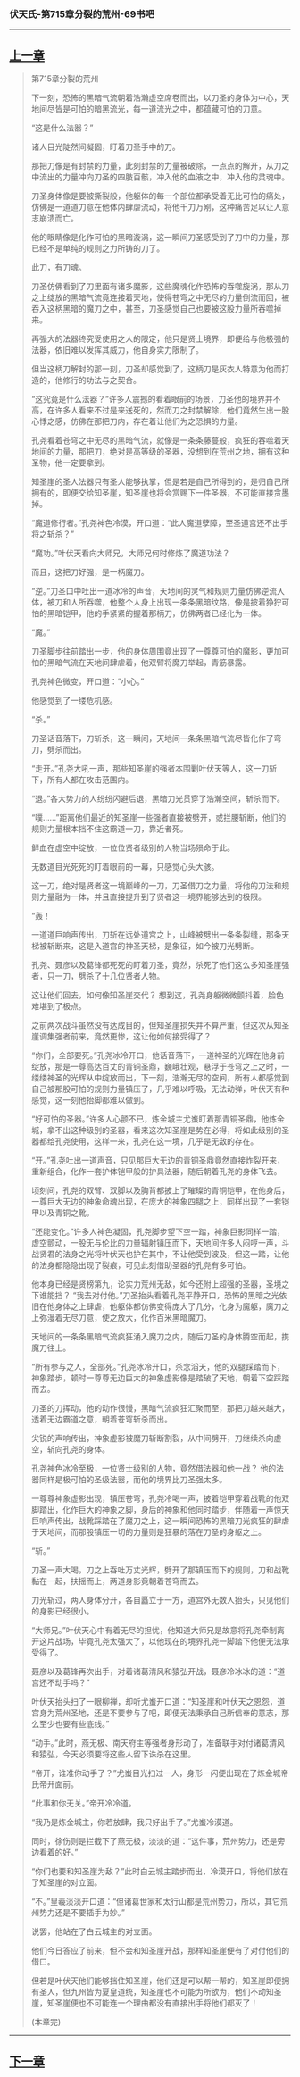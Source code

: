 ### 伏天氏-第715章分裂的荒州-69书吧

--------
[上一章](./c24fd1b705674734c4369f2fe35ca13b.md)
--------


>
>
>
>第715章分裂的荒州
>
>下一刻，恐怖的黑暗气流朝着浩瀚虚空席卷而出，以刀圣的身体为中心，天地间尽皆是可怕的暗黑流光，每一道流光之中，都蕴藏可怕的刀意。
>
>“这是什么法器？”
>
>诸人目光陡然间凝固，盯着刀圣手中的刀。
>
>那把刀像是有封禁的力量，此刻封禁的力量被破除，一点点的解开，从刀之中流出的力量冲向刀圣的四肢百骸，冲入他的血液之中，冲入他的灵魂中。
>
>刀圣身体像是要被撕裂般，他躯体的每一个部位都承受着无比可怕的痛处，仿佛是一道道刀意在他体内肆虐流动，将他千刀万剐，这种痛苦足以让人意志崩溃而亡。
>
>他的眼睛像是化作可怕的黑暗漩涡，这一瞬间刀圣感受到了刀中的力量，那已经不是单纯的规则之力所铸的刀了。
>
>此刀，有刀魂。
>
>刀圣仿佛看到了刀里面有诸多魔影，这些魔魂化作恐怖的吞噬旋涡，那从刀之上绽放的黑暗气流竟连接着天地，使得苍穹之中无尽的力量倒流而回，被吞入这柄黑暗的魔刀之中，甚至，刀圣感觉自己也要被这股力量所吞噬掉来。
>
>再强大的法器终究受使用之人的限定，他只是贤士境界，即便给与他极强的法器，依旧难以发挥其威力，他自身实力限制了。
>
>但当这柄刀解封的那一刻，刀圣却感觉到了，这柄刀是灰衣人特意为他而打造的，他修行的功法与之契合。
>
>“这究竟是什么法器？”许多人震撼的看着眼前的场景，刀圣他的境界并不高，在许多人看来不过是来送死的，然而刀之封禁解除，他们竟然生出一股心悸之感，仿佛在那把刀内，存在着让他们为之恐惧的力量。
>
>孔尧看着苍穹之中无尽的黑暗气流，就像是一条条藤蔓般，疯狂的吞噬着天地间的力量，那把刀，绝对是高等级的圣器，没想到在荒州之地，拥有这种圣物，他一定要拿到。
>
>知圣崖的圣人法器只有圣人能够执掌，但是若是自己所得到的，是归自己所拥有的，即便交给知圣崖，知圣崖也将会赏赐下一件圣器，不可能直接贪墨掉。
>
>“魔道修行者。”孔尧神色冷漠，开口道：“此人魔道孽障，至圣道宫还不出手将之斩杀？”
>
>“魔功。”叶伏天看向大师兄，大师兄何时修炼了魔道功法？
>
>而且，这把刀好强，是一柄魔刀。
>
>“逆。”刀圣口中吐出一道冰冷的声音，天地间的灵气和规则力量仿佛逆流入体，被刀和人所吞噬，他整个人身上出现一条条黑暗纹路，像是披着狰狞可怕的黑暗铠甲，他的手紧紧的握着那柄刀，仿佛两者已经化为一体。
>
>“魔。”
>
>刀圣脚步往前踏出一步，他的身体周围竟出现了一尊尊可怕的魔影，更加可怕的黑暗气流在天地间肆虐着，他双臂将魔刀举起，青筋暴露。
>
>孔尧神色微变，开口道：“小心。”
>
>他感觉到了一缕危机感。
>
>“杀。”
>
>刀圣话音落下，刀斩杀，这一瞬间，天地间一条条黑暗气流尽皆化作了弯刀，劈杀而出。
>
>“走开。”孔尧大吼一声，那些知圣崖的强者本围剿叶伏天等人，这一刀斩下，所有人都在攻击范围内。
>
>“退。”各大势力的人纷纷闪避后退，黑暗刀光贯穿了浩瀚空间，斩杀而下。
>
>“噗……”距离他们最近的知圣崖一些强者直接被劈开，或拦腰斩断，他们的规则力量根本挡不住这霸道一刀，靠近者死。
>
>鲜血在虚空中绽放，一位位贤者级别的人物当场殒命于此。
>
>无数道目光死死的盯着眼前的一幕，只感觉心头大骇。
>
>这一刀，绝对是贤者这一境巅峰的一刀，刀圣借刀之力量，将他的刀法和规则力量融为一体，并且直接提升到了贤者这一境界能够达到的极限。
>
>“轰！
>
>一道道巨响声传出，刀斩在远处道宫之上，山峰被劈出一条条裂缝，那条天梯被斩断来，这是入道宫的神圣天梯，是象征，如今被刀光劈断。
>
>孔尧、聂彦以及葛锋都死死的盯着刀圣，竟然，杀死了他们这么多知圣崖强者，只一刀，劈杀了十几位贤者人物。
>
>这让他们回去，如何像知圣崖交代？
>想到这，孔尧身躯微微颤抖着，脸色难堪到了极点。
>
>之前两次战斗虽然没有达成目的，但知圣崖损失并不算严重，但这次从知圣崖调集强者前来，竟然更惨，这让他如何接受得了？
>
>“你们，全部要死。”孔尧冰冷开口，他话音落下，一道神圣的光辉在他身前绽放，那是一尊高达百丈的青铜圣鼎，巍峨壮观，悬浮于苍穹之上之时，一缕缕神圣的光辉从中绽放而出，下一刻，浩瀚无尽的空间，所有人都感觉到自己被那股可怕的规则力量镇压了，几乎难以呼吸，无法动弹，叶伏天有种感觉，这一刻他抬脚都难以做到。
>
>“好可怕的圣器。”许多人心颤不已，炼金城主尤蚩盯着那青铜圣鼎，他炼金城，拿不出这种级别的圣器，看来这次知圣崖是势在必得，将如此级别的圣器都给孔尧使用，这样一来，孔尧在这一境，几乎是无敌的存在。
>
>“开。”孔尧吐出一道声音，只见那巨大无边的青铜圣鼎竟然直接炸裂开来，重新组合，化作一套护体铠甲般的护具法器，随后朝着孔尧的身体飞去。
>
>顷刻间，孔尧的双臂、双脚以及胸背都披上了璀璨的青铜铠甲，在他身后，一尊巨大无边的神象命魂出现，在庞大的神象四腿之上，同样出现了一套铠甲以及青铜之靴。
>
>“还能变化。”许多人神色凝固，孔尧脚步望下空一踏，神象巨影同样一踏，虚空颤动，一股无与伦比的力量辐射镇压而下，天地间许多人闷哼一声，斗战贤君的法身之光将叶伏天也护在其中，不让他受到波及，但这一踏，让他的法身都隐隐出现了裂痕，可见此刻借助圣器的孔尧有多可怕。
>
>他本身已经是贤榜第九，论实力荒州无敌，如今还附上超强的圣器，圣境之下谁能挡？
>“我去对付他。”刀圣抬头看着孔尧平静开口，恐怖的黑暗之光依旧在他身体之上肆虐，他躯体都仿佛变得庞大了几分，化身为魔躯，魔刀之上弥漫着无尽刀意，使之放大，化作百米黑暗魔刀。
>
>天地间的一条条黑暗气流疯狂涌入魔刀之内，随后刀圣的身体腾空而起，携魔刀往上。
>
>“所有参与之人，全部死。”孔尧冰冷开口，杀念滔天，他的双腿踩踏而下，神象踏步，顿时一尊尊无边巨大的神象虚影像是踏破了天地，朝着下空踩踏而去。
>
>刀圣的刀挥动，他的动作很慢，黑暗气流疯狂汇聚而至，那把刀越来越大，透着无边霸道之意，朝着苍穹斩杀而出。
>
>尖锐的声响传出，神象虚影被魔刀斩断割裂，从中间劈开，刀继续杀向虚空，斩向孔尧的身体。
>
>孔尧神色冰冷至极，一位贤士级别的人物，竟然借法器和他一战？
>他的法器同样是极可怕的圣级法器，而他的境界比刀圣强太多。
>
>一尊尊神象虚影出现，镇压苍穹，孔尧冷喝一声，披着铠甲穿着战靴的他双脚踏出，化作巨大的神象之脚，身后的神象和他同时踏步，伴随着一声惊天巨响声传出，战靴踩踏在了魔刀之上，这一瞬间恐怖的黑暗刀光疯狂的肆虐于天地间，而那股镇压一切的力量则是狂暴的落在刀圣的身躯之上。
>
>“斩。”
>
>刀圣一声大喝，刀之上吞吐万丈光辉，劈开了那镇压而下的规则，刀和战靴黏在一起，扶摇而上，两道身影竟朝着苍穹而去。
>
>刀光斩过，两人身体分开，各自矗立于一方，道宫外无数人抬头，只见他们的身影已经很小。
>
>“大师兄。”叶伏天心中有着无尽的担忧，他知道大师兄是故意将孔尧牵制离开这片战场，毕竟孔尧太强大了，以他现在的境界孔尧一脚踏下他便无法承受得了。
>
>聂彦以及葛锋再次出手，对着诸葛清风和猿弘开战，聂彦冷冰冰的道：“道宫还不动手吗？”
>
>叶伏天抬头扫了一眼柳禅，却听尤蚩开口道：“知圣崖和叶伏天之恩怨，道宫身为荒州圣地，还是不要参与了吧，即便无法秉承自己所信奉的意志，那么至少也要有些底线。”
>
>“动手。”此时，燕无极、南天府主等强者身形动了，准备联手对付诸葛清风和猿弘，今天必须要将这些人留下诛杀在这里。
>
>“帝开，谁准你动手了？”尤蚩目光扫过一人，身形一闪便出现在了炼金城帝氏帝开面前。
>
>“此事和你无关。”帝开冷冷道。
>
>“我乃是炼金城主，你若放肆，我只好出手了。”尤蚩冷漠道。
>
>同时，徐伤则是拦截下了燕无极，淡淡的道：“这件事，荒州势力，还是旁边看着的好。”
>
>“你们也要和知圣崖为敌？”此时白云城主踏步而出，冷漠开口，将他们放在了知圣崖的对立面。
>
>“不。”皇羲淡淡开口道：“但诸葛世家和太行山都是荒州势力，所以，其它荒州势力还是不要插手为妙。”
>
>说罢，他站在了白云城主的对立面。
>
>他们今日答应了前来，但不会和知圣崖开战，那样知圣崖便有了对付他们的借口。
>
>但若是叶伏天他们能够挡住知圣崖，他们还是可以帮一帮的，知圣崖即便拥有圣人，但九州皆为夏皇道统，知圣崖也不可能为所欲为，他们不动知圣崖，知圣崖便也不可能连一个理由都没有直接出手将他们都灭了！
>
>(本章完)
>
>

--------
[下一章](./3a693ad649183974329b63f458463d92.md)
--------
